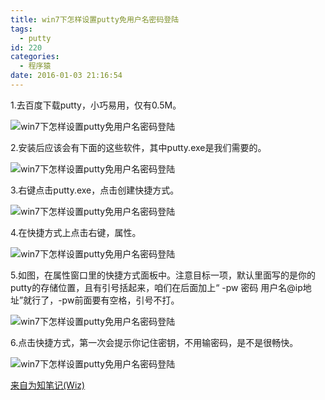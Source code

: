 ```yaml
---
title: win7下怎样设置putty免用户名密码登陆
tags:
  - putty
id: 220
categories:
  - 程序猿
date: 2016-01-03 21:16:54
---
```


1.去百度下载putty，小巧易用，仅有0.5M。

![win7下怎样设置putty免用户名密码登陆](http://youthliuxi.cn/wp-content/uploads/2016/01/54406ce767aadf4efaceb50a2f71edab_1c950a7b02087bf417486184f1d3572c11dfcf32-4.png)

<!--more-->
2.安装后应该会有下面的这些软件，其中putty.exe是我们需要的。

![win7下怎样设置putty免用户名密码登陆](http://youthliuxi.cn/wp-content/uploads/2016/01/54406ce767aadf4efaceb50a2f71edab_f9dcd100baa1cd11ccc1434dba12c8fcc3ce2d63.png)

<!--more-->

3.右键点击putty.exe，点击创建快捷方式。

![win7下怎样设置putty免用户名密码登陆](http://youthliuxi.cn/wp-content/uploads/2016/01/54406ce767aadf4efaceb50a2f71edab_0ff41bd5ad6eddc481b085963adbb6fd52663303.png)

4.在快捷方式上点击右键，属性。

![win7下怎样设置putty免用户名密码登陆](http://youthliuxi.cn/wp-content/uploads/2016/01/54406ce767aadf4efaceb50a2f71edab_b21c8701a18b87d6290e9a72040828381f30fd0a.png)

5.如图，在属性窗口里的快捷方式面板中。注意目标一项，默认里面写的是你的putty的存储位置，且有引号括起来，咱们在后面加上“ -pw 密码 用户名@ip地址”就行了，-pw前面要有空格，引号不打。

![win7下怎样设置putty免用户名密码登陆](http://youthliuxi.cn/wp-content/uploads/2016/01/54406ce767aadf4efaceb50a2f71edab_8c1001e93901213fcdbe7eb157e736d12e2e95c9.png)

6.点击快捷方式，第一次会提示你记住密钥，不用输密码，是不是很畅快。

![win7下怎样设置putty免用户名密码登陆](http://youthliuxi.cn/wp-content/uploads/2016/01/54406ce767aadf4efaceb50a2f71edab_0df431adcbef7609217eabf22ddda3cc7cd99e61.png)

[来自为知笔记(Wiz)](http://www.wiz.cn/i/d15372b9 "来自为知笔记(Wiz)")